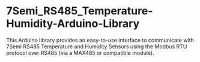 # 7Semi_RS485_Temperature-Humidity-Arduino-Library
This Arduino library provides an easy-to-use interface to communicate with 7Semi RS485 Temperature and Humidity Sensors using the Modbus RTU protocol over RS485 (via a MAX485 or compatible module).
